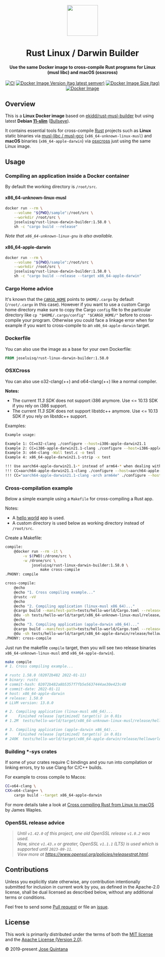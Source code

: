 <div>
  <div align="center">
    <img
      src="https://camo.githubusercontent.com/a08032a2db94aea229991af8f73c45cc95174c8066dc7a6b1f88a79c94cf1093/68747470733a2f2f75706c6f61642e77696b696d656469612e6f72672f77696b6970656469612f636f6d6d6f6e732f7468756d622f642f64352f527573745f70726f6772616d6d696e675f6c616e67756167655f626c61636b5f6c6f676f2e7376672f3130323470782d527573745f70726f6772616d6d696e675f6c616e67756167655f626c61636b5f6c6f676f2e7376672e706e67"
      height="100" width="100"
    />
  </div>

  <h1 align="center">Rust Linux / Darwin Builder</h1>

  <h4 align="center">
    Use the same Docker image to cross-compile Rust programs for Linux (musl libc) and macOS (osxcross)
  </h4>

<div align="center">

  [![CI](https://github.com/joseluisq/rust-linux-darwin-builder/workflows/CI/badge.svg)](https://github.com/joseluisq/rust-linux-darwin-builder/actions?query=workflow%3ACI) [![Docker Image Version (tag latest semver)](https://img.shields.io/docker/v/joseluisq/rust-linux-darwin-builder/1)](https://hub.docker.com/r/joseluisq/rust-linux-darwin-builder/) [![Docker Image Size (tag)](https://img.shields.io/docker/image-size/joseluisq/rust-linux-darwin-builder/1)](https://hub.docker.com/r/joseluisq/rust-linux-darwin-builder/tags) [![Docker Image](https://img.shields.io/docker/pulls/joseluisq/rust-linux-darwin-builder.svg)](https://hub.docker.com/r/joseluisq/rust-linux-darwin-builder/)

</div>

</div>

## Overview

This is a __Linux Docker image__ based on [ekidd/rust-musl-builder](https://hub.docker.com/r/ekidd/rust-musl-builder) but using latest __Debian [11-slim](https://hub.docker.com/_/debian?tab=tags&page=1&name=11-slim)__ ([Bullseye](https://www.debian.org/News/2021/20210814)).

It contains essential tools for cross-compile [Rust](https://www.rust-lang.org/) projects such as __Linux__ static binaries via [musl-libc / musl-gcc](https://doc.rust-lang.org/edition-guide/rust-2018/platform-and-target-support/musl-support-for-fully-static-binaries.html) (`x86_64-unknown-linux-musl`) and __macOS__ binaries (`x86_64-apple-darwin`) via [osxcross](https://github.com/tpoechtrager/osxcross) just using the same Linux image.

## Usage

### Compiling an application inside a Docker container

By default the working directory is `/root/src`.

#### x86_64-unknown-linux-musl

```sh
docker run --rm \
    --volume "${PWD}/sample":/root/src \
    --workdir /root/src \
    joseluisq/rust-linux-darwin-builder:1.58.0 \
    sh -c "cargo build --release"
```

*Note that `x86_64-unknown-linux-gnu` is also available.*

#### x86_64-apple-darwin

```sh
docker run --rm \
    --volume "${PWD}/sample":/root/src \
    --workdir /root/src \
    joseluisq/rust-linux-darwin-builder:1.58.0 \
    sh -c "cargo build --release --target x86_64-apple-darwin"
```

### Cargo Home advice

It's known that the [`CARGO_HOME`](https://doc.rust-lang.org/cargo/guide/cargo-home.html#cargo-home) points to `$HOME/.cargo` by default (`/root/.cargo` in this case). However if you want to use a custom Cargo home directory make sure to copy the Cargo `config` file to the particular directory like `cp "$HOME/.cargo/config" "$CARGO_HOME/"` before to cross-compile your program. Otherwise you could face a linkage error when for example if you want to cross-compile to an `x86_64-apple-darwin` target.

### Dockerfile

You can also use the image as a base for your own Dockerfile:

```Dockerfile
FROM joseluisq/rust-linux-darwin-builder:1.58.0
```

### OSXCross

You can also use o32-clang(++) and o64-clang(++) like a normal compiler.

__Notes:__

- The current *11.3 SDK* does not support i386 anymore. Use <= 10.13 SDK if you rely on i386 support.
- The current *11.3 SDK* does not support libstdc++ anymore. Use <= 10.13 SDK if you rely on libstdc++ support.

Examples:

```sh
Example usage:

Example 1: CC=o32-clang ./configure --host=i386-apple-darwin21.1
Example 2: CC=i386-apple-darwin21.1-clang ./configure --host=i386-apple-darwin21.1
Example 3: o64-clang -Wall test.c -o test
Example 4: x86_64-apple-darwin21.1-strip -x test

!!! Use aarch64-apple-darwin21.1-* instead of arm64-* when dealing with Automake !!!
!!! CC=aarch64-apple-darwin21.1-clang ./configure --host=aarch64-apple-darwin21.1 !!!
!!! CC="aarch64-apple-darwin21.1-clang -arch arm64e" ./configure --host=aarch64-apple-darwin21.1 !!!
```

### Cross-compilation example

Below a simple example using a `Makefile` for cross-compiling a Rust app.

Notes:

- A [hello world](./tests/hello-world) app is used.
- A custom directory is used below as working directory instead of `/root/src`.

Create a Makefile:

```sh
compile:
	@docker run --rm -it \
		-v $(PWD):/drone/src \
		-w /drone/src \
			joseluisq/rust-linux-darwin-builder:1.58.0 \
				make cross-compile
.PHONY: compile

cross-compile:
	@echo
	@echo "1. Cross compiling example..."
	@rustc -vV
	@echo
	@echo "2. Compiling application (linux-musl x86_64)..."
	@cargo build --manifest-path=tests/hello-world/Cargo.toml --release --target x86_64-unknown-linux-musl
	@du -sh tests/hello-world/target/x86_64-unknown-linux-musl/release/helloworld
	@echo
	@echo "3. Compiling application (apple-darwin x86_64)..."
	@cargo build --manifest-path=tests/hello-world/Cargo.toml --release --target x86_64-apple-darwin
	@du -sh tests/hello-world/target/x86_64-apple-darwin/release/helloworld
.PHONY: cross-compile
```

Just run the makefile `compile` target, then you will see two release binaries `x86_64-unknown-linux-musl` and `x86_64-apple-darwin`).

```sh
make compile
# 1. Cross compiling example...

# rustc 1.58.0 (02072b482 2022-01-11)
# binary: rustc
# commit-hash: 02072b482a8b5357f7fb5e5637444ae30e423c40
# commit-date: 2022-01-11
# host: x86_64-apple-darwin
# release: 1.58.0
# LLVM version: 13.0.0

# 2. Compiling application (linux-musl x86_64)...
#     Finished release [optimized] target(s) in 0.01s
# 1.2M	tests/hello-world/target/x86_64-unknown-linux-musl/release/helloworld

# 3. Compiling application (apple-darwin x86_64)...
#     Finished release [optimized] target(s) in 0.01s
# 240K	tests/hello-world/target/x86_64-apple-darwin/release/helloworld
```

### Building *-sys crates

If some of your crates require C bindings and you run into compilation or linking errors, try to use Clang for C/C++ builds.

For example to cross compile to Macos:

```sh
CC=o64-clang \
CXX=o64-clang++ \
	cargo build --target x86_64-apple-darwin
```

For more details take a look at [Cross compiling Rust from Linux to macOS](https://wapl.es/rust/2019/02/17/rust-cross-compile-linux-to-macos.html) by James Waples.

### OpenSSL release advice

> _Until `v1.42.0` of this project, one old OpenSSL release `v1.0.2` was used._ <br>
> _Now, since `v1.43.x` or greater, OpenSSL `v1.1.1` (LTS) is used which is supported until `2023-09-11`. <br>
> View more at https://www.openssl.org/policies/releasestrat.html._

## Contributions

Unless you explicitly state otherwise, any contribution intentionally submitted for inclusion in current work by you, as defined in the Apache-2.0 license, shall be dual licensed as described below, without any additional terms or conditions.

Feel free to send some [Pull request](https://github.com/joseluisq/rust-linux-darwin-builder/pulls) or file an [issue](https://github.com/joseluisq/rust-linux-darwin-builder/issues).

## License

This work is primarily distributed under the terms of both the [MIT license](LICENSE-MIT) and the [Apache License (Version 2.0)](LICENSE-APACHE).

© 2019-present [Jose Quintana](https://git.io/joseluisq)
